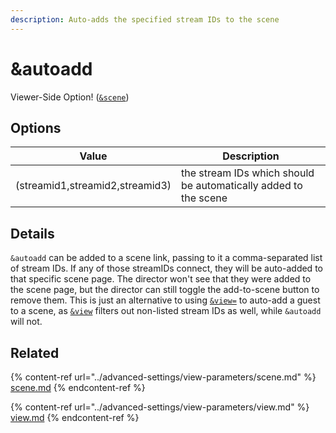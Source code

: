 ```yaml
---
description: Auto-adds the specified stream IDs to the scene
---
```


# \&autoadd

Viewer-Side Option! ([`&scene`](../advanced-settings/view-parameters/scene.md))

## Options

| Value                           | Description                                                     |
| ------------------------------- | --------------------------------------------------------------- |
| (streamid1,streamid2,streamid3) | the stream IDs which should be automatically added to the scene |

## Details

`&autoadd` can be added to a scene link, passing to it a comma-separated list of stream IDs. If any of those streamIDs connect, they will be auto-added to that specific scene page. The director won't see that they were added to the scene page, but the director can still toggle the add-to-scene button to remove them. This is just an alternative to using [`&view=`](../advanced-settings/view-parameters/view.md) to auto-add a guest to a scene, as [`&view`](../advanced-settings/view-parameters/view.md) filters out non-listed stream IDs as well, while `&autoadd` will not.

## Related

{% content-ref url="../advanced-settings/view-parameters/scene.md" %}
[scene.md](../advanced-settings/view-parameters/scene.md)
{% endcontent-ref %}

{% content-ref url="../advanced-settings/view-parameters/view.md" %}
[view.md](../advanced-settings/view-parameters/view.md)
{% endcontent-ref %}
